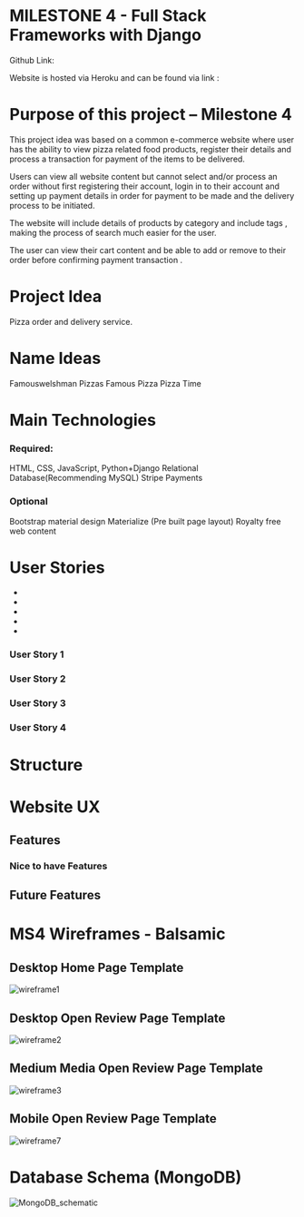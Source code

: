 # MILESTONE 4 - Full Stack Frameworks with Django

Github Link:

Website is hosted via Heroku and can be found via link :

# Purpose of this project – Milestone 4

This project idea was based on a common e-commerce website where user has the ability to view pizza related food products, register their details and process a transaction for payment of the items to be delivered.

Users can view all website content but cannot select and/or process an order without first registering their account, login in to their account and setting up payment details in order for payment to be made and the delivery process to be initiated.

The website will include details of products by category and include tags , making the process of search much easier for the user.

The user can view their cart content and be able to add or remove to their order before confirming payment transaction .

# Project Idea

Pizza order and delivery service.


# Name Ideas
Famouswelshman Pizzas
Famous Pizza
Pizza Time

# Main Technologies

### Required: 
HTML, CSS, JavaScript, Python+Django
Relational Database(Recommending MySQL)
Stripe Payments

### Optional
Bootstrap material design
Materialize (Pre built page layout)
Royalty free web content

# User Stories
* 
*
*
*
*

### User Story 1




### User Story 2


### User Story 3


### User Story 4


# Structure



# Website UX

## Features


### Nice to have Features

## Future Features

# MS4 Wireframes - Balsamic

## Desktop Home Page Template
![wireframe1]()

## Desktop Open Review Page Template
![wireframe2]()

## Medium Media Open Review Page Template
![wireframe3]()

## Mobile Open Review Page Template
![wireframe7]()

# Database Schema (MongoDB)
![MongoDB_schematic](https://github.com/famouswelshman/reviews-16bit/blob/main/static/wireframes/MongoDB_Schematic.jpg)
